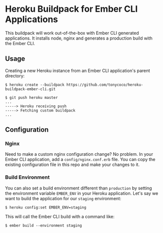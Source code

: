 # Heroku Buildpack for Ember CLI Applications

This buildpack will work out-of-the-box with Ember CLI generated applications. It installs node, nginx and generates a production build with the Ember CLI.

## Usage

Creating a new Heroku instance from an Ember CLI application's parent directory:

    $ heroku create --buildpack https://github.com/tonycoco/heroku-buildpack-ember-cli.git

    $ git push heroku master
    ...
    -----> Heroku receiving push
    -----> Fetching custom buildpack
    ...

## Configuration

### Nginx

Need to make a custom nginx configuration change? No problem. In your Ember CLI application, add a `config/nginx.conf.erb` file. You can copy the existing configuration file in this repo and make your changes to it.

### Build Environment

You can also set a build environment different than `production` by setting the environment variable `EMBER_ENV` in your Heroku application. Let's say we want to build the application for our `staging` environment:

    $ heroku config:set EMBER_ENV=staging

This will call the Ember CLI build with a command like:

    $ ember build --environment staging
